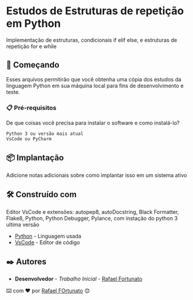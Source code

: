 # Estudos de Estruturas de repetição em Python

Implementação de estruturas, condicionais if elif else, e estruturas de repetição for e while

## 🚀 Começando

Esses arquivos permitirão que você obtenha uma cópia dos estudos da linguagem Python em sua máquina local para fins de desenvolvimento e teste.


### 📋 Pré-requisitos

De que coisas você precisa para instalar o software e como instalá-lo?

```
Python 3 ou versão mais atual
VsCode ou PyCharm
```

## 📦 Implantação

Adicione notas adicionais sobre como implantar isso em um sistema ativo

## 🛠️ Construído com

Editor VsCode e extensões: autopep8, autoDocstring, Black Formatter, Flake8, Python, Python Debugger, Pylance, com instação do python 3 ultima versão

* [Python](https://www.python.org/downloads/) - Linguagem usada
* [VsCode](https://code.visualstudio.com/download) - Editor de código

## ✒️ Autores

* **Desenvolvedor** - *Trabalho Inicial* - [Rafael Fortunato](https://github.com/Caco0)


⌨️ com ❤️ por [Rafael FOrtunato](https://github.com/Caco0) 😊
